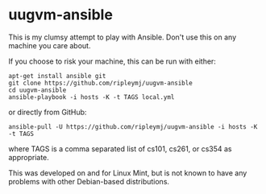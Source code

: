 # uugvm-ansible
This is my clumsy attempt to play with Ansible. Don't use this on any machine you care about.

If you choose to risk your machine, this can be run with either:

```
apt-get install ansible git
git clone https://github.com/ripleymj/uugvm-ansible
cd uugvm-ansible
ansible-playbook -i hosts -K -t TAGS local.yml
```
or directly from GitHub:
```
ansible-pull -U https://github.com/ripleymj/uugvm-ansible -i hosts -K -t TAGS
```
where TAGS is a comma separated list of cs101, cs261, or cs354 as appropriate.

This was developed on and for Linux Mint, but is not known to have any problems with other Debian-based distributions.
